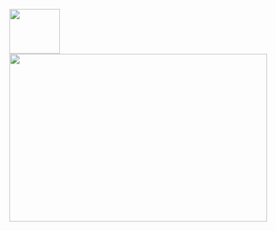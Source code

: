 <p align="center">
 <div display="flex">
  <img  width="90" height="80" src="https://res.cloudinary.com/drewzxzgc/image/upload/v1603334757/jrwtge1vm9bgn9qbi9ld.png">
   <img  width="460" height="300" src="http://www.fillmurray.com/460/300">
 </div>
</p>
